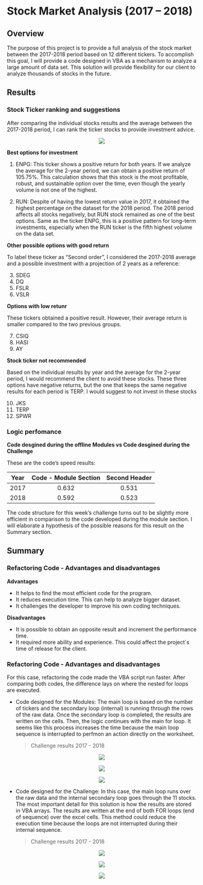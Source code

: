 # Stock Market Analysis (2017 – 2018)
## Overview
The purpose of this project is to provide a full analysis of the stock market between the 2017-2018 period based on 12 different tickers. 
To accomplish this goal, I will provide a code designed in VBA as a mechanism to analyze a large amount of data set. This solution will provide flexibility for our client to analyze thousands of stocks in the future. 

## Results
### Stock Ticker ranking and suggestions
After comparing the individual stocks results and the average between the 2017-2018 period, I can rank the ticker stocks to provide investment advice.

<p align="center"><img src="https://user-images.githubusercontent.com/88695570/131441155-2054b725-8e36-4b9c-9a7c-304b2c3acacc.png">

  **Best options for investment**

  1. ENPG: This ticker shows a positive return for both years. If we analyze the average for the 2-year period, we can obtain a positive return of 105.75%. This calculation shows   that this stock is the most profitable, robust, and sustainable option over the time, even though the yearly volume is not one of the highest. 
  
  2. RUN: Despite of having the lowest return value in 2017, it obtained the highest percentage on the dataset for the 2018 period.  The 2018 period affects all stocks negatively,   but RUN stock remained as one of the best options. Same as the ticker ENPG, this is a positive pattern for long-term investments, especially when the RUN ticker is the fifth       highest volume on the data set.
 
  **Other possible options with good return**
  
  To label these ticker as “Second order”, I considered the 2017-2018 average and a possible investment with a projection of 2 years as a reference:
  
  3. SDEG
  4. DQ
  5. FSLR
  6. VSLR

  **Options with low retunr**
  
  These tickers obtained a positive result. However, their average return is smaller compared to the two previous groups.

  7. CSIQ
  8. HASI
  9. AY

  **Stock ticker not recommended**

  Based on the individual results by year and the average for the 2-year period, I would recommend the client to avoid these stocks. These three options have negative returns, but   the one that keeps the same negative results for each period is TERP. I would suggest to not invest in these stocks
  
  10. JKS
  11. TERP  
  12. SPWR

### Logic perfomance
  **Code desgined during the offline Modules vs Code desgined during the Challenge**
  
  These are the code’s speed results: 
  
  |   Year    |   Code - Module Section  | Second Header |
  |   :---:   |           :---:          |    :---:      |
  |   2017    |           0.632          |    0.531      |   
  |   2018    |           0.592          |    0.523      |  
  
  The code structure for this week’s challenge turns out to be slightly more efficient in comparison to the code developed during the module section. I will elaborate a hypothesis   of the possible reasons for this result on the Summary section.  

## Summary  
### Refactoring Code - Advantages and disadvantages
  **Advantages**
  - It helps to find the most efficient code for the program.
  - It reduces execution time. This can help to analyze bigger dataset.
  - It challenges the developer to improve his own coding techniques.

  **Disadvantages**
  - It is possible to obtain an opposite result and increment the performance time. 
  - It required more ability and experience. This could affect the project`s time of release for the client. 

### Refactoring Code - Advantages and disadvantages
For this case, refactoring the code made the VBA script run faster. After comparing both codes, the difference lays on where the nested for loops are executed. 

  - Code designed for the Modules: The main loop is based on the number of tickers and the secondary loop (internal) is running through the rows of the raw data. Once the           secondary loop is completed, the results are written on the cells. Then, the logic continues with the main for loop. It seems like this process increases the time because the     main loop sequence is interrupted to perfmon an action directly on the worksheet.
 
    >Challenge results 2017 - 2018

  <p align="center"><img src="https://user-images.githubusercontent.com/88695570/131445053-e1ce4395-f363-4829-8481-91ffa4eaa8aa.png">
  <p align="center"><img src="https://user-images.githubusercontent.com/88695570/131445059-ae5393fa-49c0-4a9e-a35e-e6f3144e3861.png">
  <p align="center"><img src="https://user-images.githubusercontent.com/88695570/131443944-8d84d91a-c042-46e0-a116-64b39a6d7f82.png">

  - Code designed for the Challenge: In this case, the main loop runs over the raw data and the internal secondary loop goes through the 11 stocks. The most important detail for     this solution is how the results are stored in VBA arrays. The results are written at the end of both FOR loops (end of sequence) over the excel cells.
  This method could reduce the execution time because the loops are not interrupted during their internal sequence. 
 
    >Challenge results 2017 - 2018

  <p align="center"><img src="https://user-images.githubusercontent.com/88695570/131444485-2fbfa589-37b4-46d1-99a7-0475ad021e20.png">
  <p align="center"><img src="https://user-images.githubusercontent.com/88695570/131444490-03524984-aa65-415e-8d3e-cb574b66c5dc.png">
  <p align="center"><img src="https://user-images.githubusercontent.com/88695570/131445353-df0fd365-bd55-47b9-b728-b3f14a495ee6.png">

